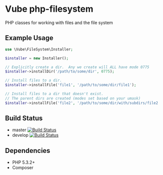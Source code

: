 Vube php-filesystem
===================

PHP classes for working with files and the file system


Example Usage
-------------

```php
use \Vube\FileSystem\Installer;

$installer = new Installer();

// Explicitly create a dir.  Any we create will ALL have mode 0775
$installer->installDir('/path/to/some/dir', 0775);

// Install files to a dir.
$installer->installFile('file1', '/path/to/some/dir/file1');

// Install files to a dir that doesn't exist.
// The parent dirs are created (modes set based on your umask)
$installer->installFile('file2', '/path/to/some/dir/with/subdirs/file2');
```


Build Status
---------

- master [![Build Status](https://travis-ci.org/vube/php-filesystem.png?branch=master)](https://travis-ci.org/vube/php-filesystem)
- develop [![Build Status](https://travis-ci.org/vube/php-filesystem.png?branch=develop)](https://travis-ci.org/vube/php-filesystem)


Dependencies
------------

- PHP 5.3.2+
- Composer
